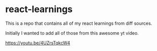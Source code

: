 # react-learnings

This is a repo that contains all of my react learnings from diff sources.

Initially I wanted to add all of those from this awesome yt video.

https://youtu.be/4UZrsTqkcW4